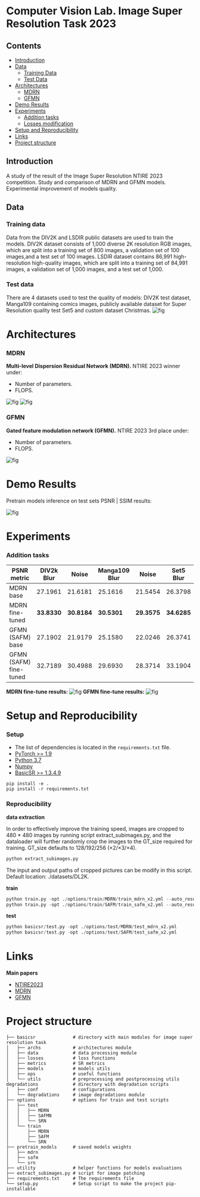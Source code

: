 # Computer Vision Lab. Image Super Resolution Task 2023
## Contents
- [Introduction](#introduction)
- [Data](#data)
  - [Training Data](#training-data)
  - [Test Data](#test-data)
- [Architectures](#architectures)
  - [MDRN](#mdrn)
  - [GFMN](#gfmn)
- [Demo Results](#demo-results)
- [Experiments](#experiments)
  - [Addition tasks](#addition-tasks)
  - [Losses modification](#losses-modification)
- [Setup and Reproducibility](#setup-and-reproducibility)
- [Links](#links)
- [Project structure](#project-structure)

## Introduction
A study of the result of the Image Super Resolution NTIRE 2023 competition. Study and comparison of MDRN and GFMN models. Experimental improvement of models quality.

## Data

### Training data
Data from the DIV2K and LSDIR public datasets are used to train the models. DIV2K dataset consists of 1,000 diverse 2K resolution RGB images, which are split into a training set of 800 images, a validation set of 100 images,and a test set of 100 images. LSDIR dataset contains 86,991 high-resolution high-quality images, which are split into a training set of 84,991 images, a validation set of 1,000 images, and a test set of 1,000.

### Test data
There are 4 datasets used to test the quality of models: DIV2K test dataset, Manga109 containing comics images, publicly available dataset for Super Resolution quality test Set5 and custom dataset Christmas.
![fig](README.assets/datasets.png)

# Architectures

### **MDRN**

**Multi-level Dispersion Residual Network (MDRN).** NTIRE 2023 winner under:
- Number of parameters.
- FLOPS.

![fig](README.assets/architecture.png)
![fig](README.assets/EADB_details.png)

### **GFMN**

**Gated feature modulation network (GFMN).** NTIRE 2023 3rd place under:
- Number of parameters.
- FLOPS.

![fig](README.assets/GFMN.png)

# Demo Results
Pretrain models inference on test sets PSNR | SSIM results:

![fig](README.assets/demo.png)

# Experiments
### Addition tasks

| PSNR metric        | DIV2k Blur | Noise  | Manga109 Blur | Noise  | Set5 Blur | Noise  | Christmas Blur | Noise  |
|--------------------|------------|--------|---------------|--------|-----------|--------|----------------|--------|
| MDRN base          | 27.1961    | 21.6181| 25.1616       | 21.5454| 26.3798   | 21.7238| 24.6929        | 20.9387|
| MDRN fine-tuned    | **33.8330**| **30.8184**| **30.5301** | **29.3575**| **34.6285** | **31.0261**| **28.5631** | **27.4755**|
| GFMN (SAFM) base   | 27.1902    | 21.9179| 25.1580        | 22.0246| 26.3741   | 22.1374| 24.6895        | 21.2976|
| GFMN (SAFM) fine-tuned |32.7189| 30.4988| 29.6930 | 28.3714| 33.1904 | 30.6769| 28.0334 | 27.3378|

**MDRN fine-tune results:**
![fig](README.assets/mdrn_exp.png)
**GFMN fine-tune results:**
![fig](README.assets/gfmn_exp.png)

# Setup and Reproducibility
### Setup
- The list of dependencies is located in the `requirements.txt` file.
- [PyTorch >= 1.9](https://pytorch.org/)
- [Python 3.7](https://www.python.org/downloads/)
- [Numpy](https://numpy.org/)
- [BasicSR >= 1.3.4.9](https://github.com/XPixelGroup/BasicSR)
  
```
pip install -e .
pip install -r requirements.txt
```
### Reproducibility
**data extraction**

In order to effectively improve the training speed, images are cropped to 480 * 480 images by running script extract_subimages.py, and the dataloader will further randomly crop the images to the GT_size required for training. GT_size defaults to 128/192/256 (×2/×3/×4). 

```python
python extract_subimages.py
```

The input and output paths of cropped pictures can be modify in this script. Default location: ./datasets/DL2K.

**train**

```python
python train.py -opt ./options/train/MDRN/train_mdrn_x2.yml --auto_resume
python train.py -opt ./options/train/SAFM/train_safm_x2.yml --auto_resume
```

**test**

```python
python basicsr/test.py -opt ./options/test/MDRN/test_mdrn_x2.yml
python basicsr/test.py -opt ./options/test/SAFM/test_safm_x2.yml
```
# Links
**Main papers**
- [NTIRE2023](https://openaccess.thecvf.com/content/CVPR2023W/NTIRE/papers/Li_NTIRE_2023_Challenge_on_Efficient_Super-Resolution_Methods_and_Results_CVPRW_2023_paper.pdf)
- [MDRN](https://openaccess.thecvf.com/content/CVPR2023W/NTIRE/papers/Mao_Multi-Level_Dispersion_Residual_Network_for_Efficient_Image_Super-Resolution_CVPRW_2023_paper.pdf)
- [GFMN](https://openaccess.thecvf.com/content/ICCV2023/papers/Sun_Spatially-Adaptive_Feature_Modulation_for_Efficient_Image_Super-Resolution_ICCV_2023_paper.pdf)

# Project structure
```
├── basicsr              # directory with main modules for image super resolution task
│   ├── archs            # architectures module
│   ├── data             # data processing module
│   ├── losses           # loss functions
│   ├── metrics          # SR metrics
│   ├── models           # models utils
│   ├── ops              # useful functions
│   └── utils            # preprocessing and postprocessing utils
degradations             # directory with degradation scripts
│   ├── conf             # configurations
│   └── degradations     # image degradations module
├── options              # options for train and test scripts
│   ├── test
│   │   ├── MDRN
│   │   ├── SAFMN
│   │   └── SRN
│   └── train
│       ├── MDRN
│       ├── SAFM
│       └── SRN
├── pretrain_models      # saved models weights
│   ├── mdrn
│   ├── safm
│   └── srn
├── utility              # helper functions for models evaluations
├── extract_subimages.py # script for image patching
├── requirements.txt     # The requirements file
└── setup.py             # Setup script to make the project pip-installable

```

